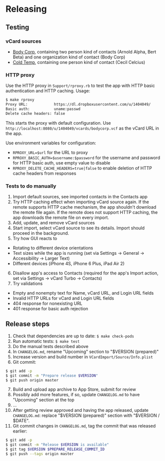 # Releasing

## Testing

### vCard sources

* [Body Corp](https://dl.dropboxusercontent.com/u/1404049/vcards/bodycorp.vcf), containing two person kind of contacts (Arnold Alpha, Bert Beta) and one organization kind of contact (Body Corp)
* [Cold Temp](https://dl.dropboxusercontent.com/u/1404049/vcards/coldtemp.vcf), containing one person kind of contact (Cecil Celcius)

### HTTP proxy

Use the HTTP proxy in `Support/rproxy.rb` to test the app with HTTP basic authentication and HTTP caching. Usage:

``` sh
$ make rproxy
Proxy URL:            https://dl.dropboxusercontent.com/u/1404049/
Basic auth:           uname:passwd
Delete cache headers: false
```

This starts the proxy with default configuration. Use `http://localhost:8080/u/1404049/vcards/bodycorp.vcf` as the vCard URL in the app.

Use environment variables for configuration:

* `RPROXY_URL=$url` for the URL to proxy
* `RPROXY_BASIC_AUTH=$username:$password` for the username and password for HTTP basic auth, use empty value to disable
* `RPROXY_DELETE_CACHE_HEADERS=true|false` to enable deletion of HTTP cache headers from responses

### Tests to do manually

1. Import default sources, see imported contacts in the Contacts app
2. Try HTTP caching effect when importing vCard source again. If the remote supports HTTP cache mechanism, the app shouldn't download the remote file again. If the remote does not support HTTP caching, the app downloads the remote file on every import.
3. Add, update, and remove vCard sources
4. Start import, select vCard source to see its details. Import should proceed in the background.
5. Try how GUI reacts to
  * Rotating to different device orientations
  * Text sizes while the app is running (set via Settings → General → Accessibility → Larger Text)
  * Different devices (iPhone 4S, iPhone 6 Plus, iPad Air 2)
6. Disallow app's access to Contacts (required for the app's Import action, set via Settings → vCard Turbo → Contacts)
7. Try validations
  * Empty and nonempty text for Name, vCard URL, and Login URL fields
  * Invalid HTTP URLs for vCard and Login URL fields
  * 404 response for nonexisting URL
  * 401 response for basic auth rejection

## Release steps

1. Check that dependencies are up to date: `$ make check-pods`
2. Run automatic tests: `$ make test`
3. Do the manual tests described above
4. In `CHANGELOG.md`, rename "Upcoming" section to "$VERSION (prepared)"
5. Increase version and build number in `VCardImport/Source/Info.plist`
6. Git commit:
``` sh
$ git add -p
$ git commit -m "Prepare release $VERSION"
$ git push origin master
```
7. Build and upload app archive to App Store, submit for review
8. Possibly add more features, if so, update `CHANGELOG.md` to have "Upcoming" section at the top
9. …
10. After getting review approved and having the app released, update `CHANGELOG.md`: replace "$VERSION (prepared)" section with "$VERSION / $DATE".
11. Git commit changes in `CHANGELOG.md`, tag the commit that was released earlier:
``` sh
$ git add -p
$ git commit -m "Release $VERSION is available"
$ git tag $VERSION $PREPARE_RELEASE_COMMIT_ID
$ git push --tags origin master
```
